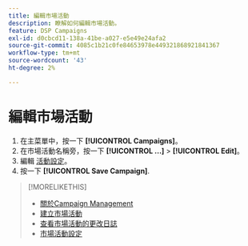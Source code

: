 ```yaml
---
title: 編輯市場活動
description: 瞭解如何編輯市場活動。
feature: DSP Campaigns
exl-id: d0cbcd11-138a-41be-a027-e5e49e24afa2
source-git-commit: 4085c1b21c0fe84653978e449321868921841367
workflow-type: tm+mt
source-wordcount: '43'
ht-degree: 2%

---
```


# 編輯市場活動

1. 在主菜單中，按一下 **[!UICONTROL Campaigns]**。
1. 在市場活動名稱旁，按一下  **[!UICONTROL ...]** > **[!UICONTROL Edit]**。
1. 編輯 [活動設定](campaign-settings.md)。
1. 按一下 **[!UICONTROL Save Campaign]**.

>[!MORELIKETHIS]
>
>* [關於Campaign Management](campaign-about.md)
>* [建立市場活動](campaign-create.md)
>* [查看市場活動的更改日誌](campaign-change-log.md)
>* [市場活動設定](campaign-settings.md)

